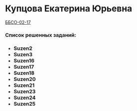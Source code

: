 <h1> Купцова Екатерина Юрьевна </h1>
<u>ББСО-02-17</u>
<h3>Список решенных заданий:<h3>
<ul>
<li>Suzen2</li>
<li>Suzen3</li>
<li>Suzen16</li>
<li>Suzen17</li>
<li>Suzen18</li>
<li>Suzen20</li>
<li>Suzen21</li>
<li>Suzen23</li>
<li>Suzen24</li>
<li>Suzen25</li>
